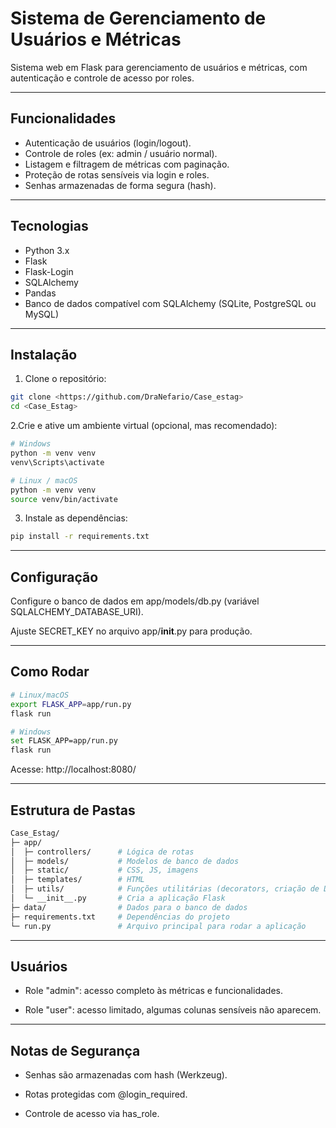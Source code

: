 # Sistema de Gerenciamento de Usuários e Métricas

Sistema web em Flask para gerenciamento de usuários e métricas, com autenticação e controle de acesso por roles.

---

## Funcionalidades

- Autenticação de usuários (login/logout).  
- Controle de roles (ex: admin / usuário normal).  
- Listagem e filtragem de métricas com paginação.  
- Proteção de rotas sensíveis via login e roles.  
- Senhas armazenadas de forma segura (hash).

---

## Tecnologias

- Python 3.x  
- Flask  
- Flask-Login  
- SQLAlchemy  
- Pandas  
- Banco de dados compatível com SQLAlchemy (SQLite, PostgreSQL ou MySQL)

---

## Instalação

1. Clone o repositório:  
```bash
git clone <https://github.com/DraNefario/Case_estag>
cd <Case_Estag>
```

2.Crie e ative um ambiente virtual (opcional, mas recomendado):
```bash
# Windows
python -m venv venv
venv\Scripts\activate

# Linux / macOS
python -m venv venv
source venv/bin/activate
```
3. Instale as dependências:
```bash
pip install -r requirements.txt
```
---

## Configuração

Configure o banco de dados em app/models/db.py (variável SQLALCHEMY_DATABASE_URI).

Ajuste SECRET_KEY no arquivo app/__init__.py para produção.

---

## Como Rodar

```bash
# Linux/macOS
export FLASK_APP=app/run.py
flask run

# Windows
set FLASK_APP=app/run.py
flask run
```
Acesse: http://localhost:8080/

---

## Estrutura de Pastas
```bash
Case_Estag/
├─ app/
│  ├─ controllers/      # Lógica de rotas
│  ├─ models/           # Modelos de banco de dados
│  ├─ static/           # CSS, JS, imagens
│  ├─ templates/        # HTML
│  ├─ utils/            # Funções utilitárias (decorators, criação de DB)
│  └─ __init__.py       # Cria a aplicação Flask
├─ data/                # Dados para o banco de dados
├─ requirements.txt     # Dependências do projeto
└─ run.py               # Arquivo principal para rodar a aplicação
```

---
## Usuários
- Role "admin": acesso completo às métricas e funcionalidades.

- Role "user": acesso limitado, algumas colunas sensíveis não aparecem.

---
## Notas de Segurança

- Senhas são armazenadas com hash (Werkzeug).

- Rotas protegidas com @login_required.

- Controle de acesso via has_role.









